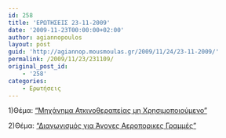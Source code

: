 ```yaml
---
id: 258
title: 'ΕΡΩΤΗΣΕΙΣ 23-11-2009'
date: '2009-11-23T00:00:00+02:00'
author: agiannopoulos
layout: post
guid: 'http://agiannop.mousmoulas.gr/2009/11/24/23-11-2009/'
permalink: /2009/11/23/231109/
original_post_id:
    - '258'
categories:
    - Ερωτήσεις
---
```


1)Θέμα: [“Μηχάνημα Ατκινοθεραπείας μη Χρησιμοποιούμενο”](/wp-content/uploads/2009/11/aktinotherapeia2.pdf)

2)Θέμα: [“Διαγωνισμός για Άγονες Αεροπορικες Γραμμές”](/wp-content/uploads/2009/11/aeroporikesgrammes2.pdf)